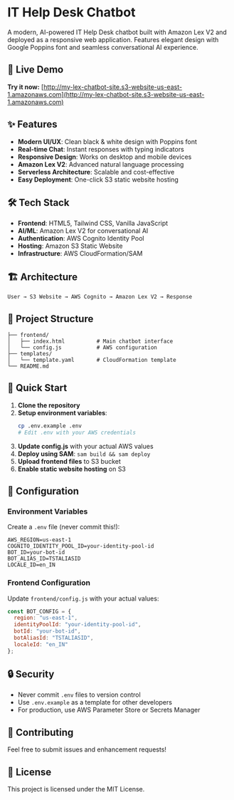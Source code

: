 # IT Help Desk Chatbot

A modern, AI-powered IT Help Desk chatbot built with Amazon Lex V2 and deployed as a responsive web application. Features elegant design with Google Poppins font and seamless conversational AI experience.

## 🚀 Live Demo

**Try it now:** [http://my-lex-chatbot-site.s3-website-us-east-1.amazonaws.com](http://my-lex-chatbot-site.s3-website-us-east-1.amazonaws.com)

## ✨ Features

- **Modern UI/UX**: Clean black & white design with Poppins font
- **Real-time Chat**: Instant responses with typing indicators
- **Responsive Design**: Works on desktop and mobile devices
- **Amazon Lex V2**: Advanced natural language processing
- **Serverless Architecture**: Scalable and cost-effective
- **Easy Deployment**: One-click S3 static website hosting

## 🛠️ Tech Stack

- **Frontend**: HTML5, Tailwind CSS, Vanilla JavaScript
- **AI/ML**: Amazon Lex V2 for conversational AI
- **Authentication**: AWS Cognito Identity Pool
- **Hosting**: Amazon S3 Static Website
- **Infrastructure**: AWS CloudFormation/SAM

## 🏗️ Architecture

```
User → S3 Website → AWS Cognito → Amazon Lex V2 → Response
```

## 📁 Project Structure

```
├── frontend/
│   ├── index.html          # Main chatbot interface
│   └── config.js           # AWS configuration
├── templates/
│   └── template.yaml       # CloudFormation template
└── README.md
```

## 🚀 Quick Start

1. **Clone the repository**
2. **Setup environment variables**:
   ```bash
   cp .env.example .env
   # Edit .env with your AWS credentials
   ```
3. **Update config.js** with your actual AWS values
4. **Deploy using SAM**: `sam build && sam deploy`
5. **Upload frontend files** to S3 bucket
6. **Enable static website hosting** on S3

## 🔧 Configuration

### Environment Variables

Create a `.env` file (never commit this!):

```env
AWS_REGION=us-east-1
COGNITO_IDENTITY_POOL_ID=your-identity-pool-id
BOT_ID=your-bot-id
BOT_ALIAS_ID=TSTALIASID
LOCALE_ID=en_IN
```

### Frontend Configuration

Update `frontend/config.js` with your actual values:

```javascript
const BOT_CONFIG = {
  region: "us-east-1",
  identityPoolId: "your-identity-pool-id",
  botId: "your-bot-id",
  botAliasId: "TSTALIASID",
  localeId: "en_IN"
};
```

## 🔒 Security

- Never commit `.env` files to version control
- Use `.env.example` as a template for other developers
- For production, use AWS Parameter Store or Secrets Manager

## 🤝 Contributing

Feel free to submit issues and enhancement requests!

## 📄 License

This project is licensed under the MIT License.